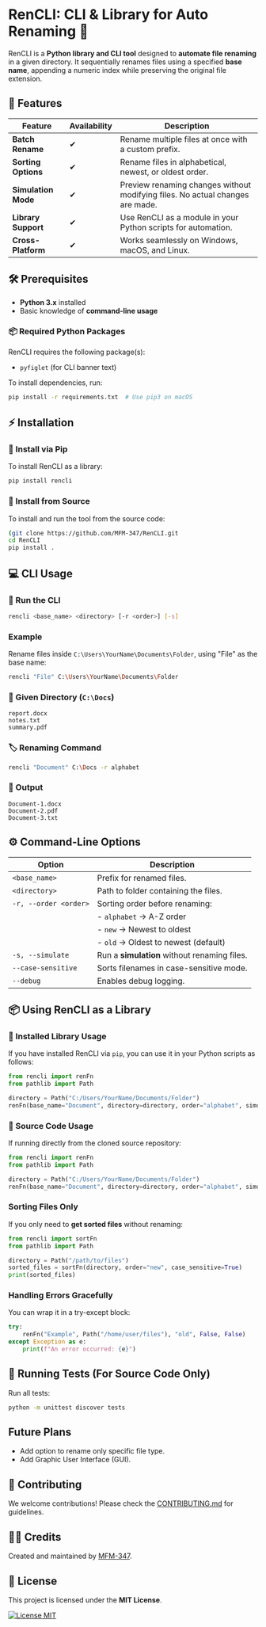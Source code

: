 # **RenCLI: CLI & Library for Auto Renaming** 🚀

RenCLI is a **Python library and CLI tool** designed to **automate file renaming** in a given directory. It sequentially renames files using a specified **base name**, appending a numeric index while preserving the original file extension.

## **📌 Features**

| Feature             | Availability | Description                                                                   |
| ------------------- | ------------ | ----------------------------------------------------------------------------- |
| **Batch Rename**    | ✔           | Rename multiple files at once with a custom prefix.                           |
| **Sorting Options** | ✔           | Rename files in alphabetical, newest, or oldest order.                        |
| **Simulation Mode** | ✔           | Preview renaming changes without modifying files. No actual changes are made. |
| **Library Support** | ✔           | Use RenCLI as a module in your Python scripts for automation.                  |
| **Cross-Platform**  | ✔           | Works seamlessly on Windows, macOS, and Linux.                                |

## **🛠️ Prerequisites**

- **Python 3.x** installed
- Basic knowledge of **command-line usage**

### **📦 Required Python Packages**

RenCLI requires the following package(s):

- `pyfiglet` (for CLI banner text)

To install dependencies, run:

```sh
pip install -r requirements.txt  # Use pip3 on macOS
```

## **⚡ Installation**

### **🔹 Install via Pip**

To install RenCLI as a library:

```sh
pip install rencli
```

### **🔹 Install from Source**

To install and run the tool from the source code:

```sh
(git clone https://github.com/MFM-347/RenCLI.git
cd RenCLI
pip install .
```

## **💻 CLI Usage**

### **📌 Run the CLI**

```sh
rencli <base_name> <directory> [-r <order>] [-s]
```

### **Example**

Rename files inside `C:\Users\YourName\Documents\Folder`, using "File" as the base name:

```sh
rencli "File" C:\Users\YourName\Documents\Folder
```

### **📂 Given Directory (`C:\Docs`)**

```
report.docx
notes.txt
summary.pdf
```

### **🏷️ Renaming Command**

```sh
rencli "Document" C:\Docs -r alphabet
```

### **📝 Output**

```
Document-1.docx
Document-2.pdf
Document-3.txt
```

## **⚙️ Command-Line Options**

| Option                | Description                                  |
| --------------------- | -------------------------------------------- |
| `<base_name>`         | Prefix for renamed files.                    |
| `<directory>`         | Path to folder containing the files.         |
| `-r, --order <order>` | Sorting order before renaming:               |
|                       | - `alphabet` → A-Z order                     |
|                       | - `new` → Newest to oldest                   |
|                       | - `old` → Oldest to newest (default)         |
| `-s, --simulate`      | Run a **simulation** without renaming files. |
| `--case-sensitive`    | Sorts filenames in case-sensitive mode.      |
| `--debug`             | Enables debug logging.                       |

## **📦 Using RenCLI as a Library**

### **🔹 Installed Library Usage**

If you have installed RenCLI via `pip`, you can use it in your Python scripts as follows:

```python
from rencli import renFn
from pathlib import Path

directory = Path("C:/Users/YourName/Documents/Folder")
renFn(base_name="Document", directory=directory, order="alphabet", simulate=False, case_sensitive=False)
```

### **🔹 Source Code Usage**

If running directly from the cloned source repository:

```python
from rencli import renFn
from pathlib import Path

directory = Path("C:/Users/YourName/Documents/Folder")
renFn(base_name="Document", directory=directory, order="alphabet", simulate=False, case_sensitive=False)
```

### **Sorting Files Only**

If you only need to **get sorted files** without renaming:

```python
from rencli import sortFn
from pathlib import Path

directory = Path("/path/to/files")
sorted_files = sortFn(directory, order="new", case_sensitive=True)
print(sorted_files)
```

### **Handling Errors Gracefully**

You can wrap it in a try-except block:

```python
try:
    renFn("Example", Path("/home/user/files"), "old", False, False)
except Exception as e:
    print(f"An error occurred: {e}")
```

## **🧪 Running Tests (For Source Code Only)**

Run all tests:

```sh
python -m unittest discover tests
```

## Future Plans

- Add option to rename only specific file type.
- Add Graphic User Interface (GUI).

## **🤝 Contributing**

We welcome contributions! Please check the [CONTRIBUTING.md](https://github.com/MFM-347/RenCLI/blob/main/CONTRIBUTING.md) for guidelines.

## **👨‍💻 Credits**

Created and maintained by [MFM-347](https://github.com/MFM-347).

## **📜 License**

This project is licensed under the **MIT License**.

[![License MIT](https://img.shields.io/badge/License-MIT-green.svg)](https://github.com/MFM-347/RenCLI/LICENSE)
